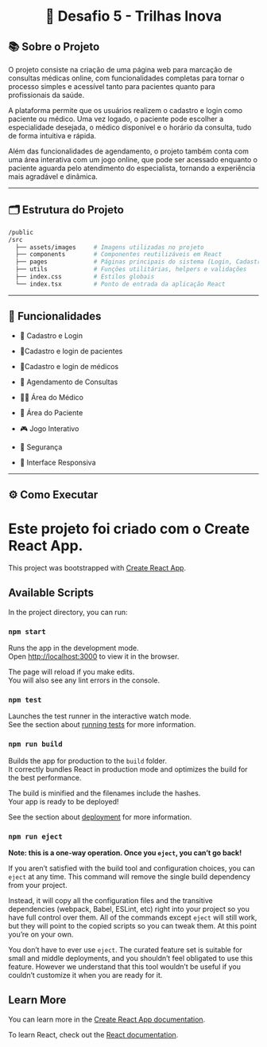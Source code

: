 <h1 align="center">🚀 Desafio 5 - Trilhas Inova</h1>

## 📚 Sobre o Projeto
O projeto consiste na criação de uma página web para marcação de consultas médicas online, com funcionalidades completas para tornar o processo simples e acessível tanto para pacientes quanto para profissionais da saúde.

A plataforma permite que os usuários realizem o cadastro e login como paciente ou médico. Uma vez logado, o paciente pode escolher a especialidade desejada, o médico disponível e o horário da consulta, tudo de forma intuitiva e rápida.

Além das funcionalidades de agendamento, o projeto também conta com uma área interativa com um jogo online, que pode ser acessado enquanto o paciente aguarda pelo atendimento do especialista, tornando a experiência mais agradável e dinâmica.


---

## 🗂️ Estrutura do Projeto
```bash
/public
/src
  ├── assets/images     # Imagens utilizadas no projeto
  ├── components        # Componentes reutilizáveis em React
  ├── pages             # Páginas principais do sistema (Login, Cadastro, Home etc.)
  ├── utils             # Funções utilitárias, helpers e validações
  ├── index.css         # Estilos globais
  └── index.tsx         # Ponto de entrada da aplicação React
```


---

## 🎯 Funcionalidades

-   👥 Cadastro e Login
-   📍Cadastro e login de pacientes

-   📍Cadastro e login de médicos

-   📅 Agendamento de Consultas

-   👨‍⚕️ Área do Médico

-   🧑 Área do Paciente

-   🎮 Jogo Interativo

-   🔐 Segurança

-   📱 Interface Responsiva




---





## ⚙️ Como Executar


# Este projeto foi criado com o Create React App.

This project was bootstrapped with [Create React App](https://github.com/facebook/create-react-app).

## Available Scripts

In the project directory, you can run:

### `npm start`

Runs the app in the development mode.\
Open [http://localhost:3000](http://localhost:3000) to view it in the browser.

The page will reload if you make edits.\
You will also see any lint errors in the console.

### `npm test`

Launches the test runner in the interactive watch mode.\
See the section about [running tests](https://facebook.github.io/create-react-app/docs/running-tests) for more information.

### `npm run build`

Builds the app for production to the `build` folder.\
It correctly bundles React in production mode and optimizes the build for the best performance.

The build is minified and the filenames include the hashes.\
Your app is ready to be deployed!

See the section about [deployment](https://facebook.github.io/create-react-app/docs/deployment) for more information.

### `npm run eject`

**Note: this is a one-way operation. Once you `eject`, you can’t go back!**

If you aren’t satisfied with the build tool and configuration choices, you can `eject` at any time. This command will remove the single build dependency from your project.

Instead, it will copy all the configuration files and the transitive dependencies (webpack, Babel, ESLint, etc) right into your project so you have full control over them. All of the commands except `eject` will still work, but they will point to the copied scripts so you can tweak them. At this point you’re on your own.

You don’t have to ever use `eject`. The curated feature set is suitable for small and middle deployments, and you shouldn’t feel obligated to use this feature. However we understand that this tool wouldn’t be useful if you couldn’t customize it when you are ready for it.

## Learn More

You can learn more in the [Create React App documentation](https://facebook.github.io/create-react-app/docs/getting-started).

To learn React, check out the [React documentation](https://reactjs.org/).
